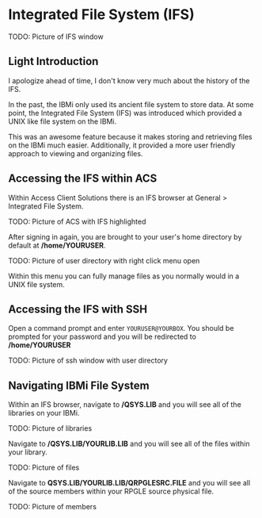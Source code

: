# Integrated File System (IFS)


TODO: Picture of IFS window


## Light Introduction 

I apologize ahead of time, I don't know very much about the history of the IFS.


In the past, the IBMi only used its ancient file system to store data.
At some point, the Integrated File System (IFS) was introduced which provided a UNIX like file system on the IBMi.

This was an awesome feature because it makes storing and retrieving files on the IBMi much easier.
Additionally, it provided a more user friendly approach to viewing and organizing files.



## Accessing the IFS within ACS

Within Access Client Solutions there is an IFS browser at General > Integrated File System.

TODO: Picture of ACS with IFS highlighted


After signing in again, you are brought to your user's home directory by default at **/home/YOURUSER**. 

TODO: Picture of user directory with right click menu open


Within this menu you can fully manage files as you normally would in a UNIX file system.


## Accessing the IFS with SSH

Open a command prompt and enter ```YOURUSER@YOURBOX```.
You should be prompted for your password and you will be redirected to **/home/YOURUSER**

TODO: Picture of ssh window with user directory



## Navigating IBMi File System

Within an IFS browser, navigate to **/QSYS.LIB** and you will see all of the libraries on your IBMi.

TODO: Picture of libraries


Navigate to **/QSYS.LIB/YOURLIB.LIB** and you will see all of the files within your library.

TODO: Picture of files


Navigate to **QSYS.LIB/YOURLIB.LIB/QRPGLESRC.FILE** and you will see all of the source members within your RPGLE source physical file.

TODO: Picture of members
